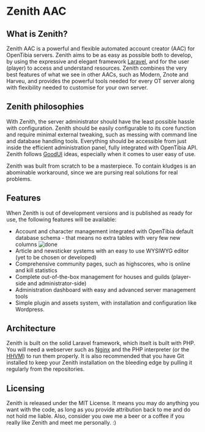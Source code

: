 Zenith AAC
==========

What is Zenith?
---------------
Zenith AAC is a powerful and flexible automated account creator (AAC) for OpenTibia servers. Zenith aims to be as easy as possible both to develop, by using the expressive and elegant framework [Laravel](http://laravel.com), and for the user (player) to access and understand resources. Zenith combines the very best features of what we see in other AACs, such as Modern, Znote and Harveu, and provides the powerful tools needed for every OT server along with flexibility needed to customise for your own server.

Zenith philosophies
-------------------
With Zenith, the server administrator should have the least possible hassle with configuration. Zenith should be easily configurable to its core function and require minimal external tweaking, such as messing with command line and database handling tools. Everything should be accessible from just inside the efficient administration panel, fully integrated with OpenTibia API. Zenith follows [GoodUI](http://goodui.org) ideas, especially when it comes to user easy of use.

Zenith was built from scratch to be a masterpiece. To contain kludges is an abominable workaround, since we are pursing real solutions for real problems. 

Features
--------
When Zenith is out of development versions and is published as ready for use, the following features will be available:

- Account and character management integrated with OpenTibia default database schema - that means no extra tables with very few new columns ![done](http://i.imgur.com/tduiZBL.png)
- Article and newsticker systems with an easy to use WYSIWYG editor (yet to be chosen or developed)
- Comprehensive community pages, such as highscores, who is online and kill statistics
- Complete out-of-the-box management for houses and guilds (player-side and administrator-side)
- Administration dashboard with easy and advanced server management tools
- Simple plugin and assets system, with installation and configuration like Wordpress.

Architecture
------------
Zenith is built on the solid Laravel framework, which itselt is built with PHP. You will need a webserver such as [Nginx](http://nginx.org) and the PHP interpreter (or the [HHVM](http://hhvm.com)) to run them properly. It is also recommended that you have Git installed to keep your Zenith installation on the bleeding edge by pulling it regularly from the repositories.

Licensing
---------
Zenith is released under the MIT License. It means you may do anything you want with the code, as long as you provide attribution back to me and do not hold me liable. Also, consider you owe me a beer or a coffee if you really like Zenith and meet me personally. :)
